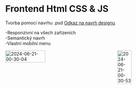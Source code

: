 <h1>Frontend Html CSS & JS</h1>
<p>Tvorba pomocí navrhu .psd <a href="http://psd-html-css.ru/templates/agnecy-lending-psd">Odkaz na navrh designu</a></p>
<p>
  -Responzivní na všech zařízeních <br>
  -Semantický navrh <br>
  -Vlastní mobilní menu
</p>
<div style="display: flex; flex-direction: row; justify-content: space-between; width: 100%;">
  <img src="https://i.ibb.co/sC4br6R/2024-06-21-00-30-04.png" alt="2024-06-21-00-30-04" border="0" style="width: 50%;">
  <img src="https://i.ibb.co/ckBQhLh/2024-06-21-00-30-53.png" alt="2024-06-21-00-30-53" border="0" style="width: 30%;">
</div>
